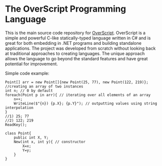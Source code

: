 # The OverScript Programming Language

This is the main source code repository for [OverScript]. 
OverScript is a simple and powerful C-like statically-typed language written in C# and is great for both embedding in .NET programs and building standalone applications. The project was developed from scratch without looking back at traditional approaches to creating languages. The unique approach allows the language to go beyond the standard features and have great potential for improvement.

[OverScript]: https://overscript.org/

Simple code example:
```
Point[] arr = new Point[]{new Point(25, 77), new Point(122, 219)}; //creating an array of two instances
int n; // 0 by default
foreach(Point p in arr){ // iterating over all elements of an array
    n++;
    WriteLine($"{n}) {p.X}; {p.Y}"); // outputting values using string interpolation
}
//1) 25; 77
//2) 122; 219
ReadKey();

class Point{
    public int X, Y;
    New(int x, int y){ // constructor
        X=x;
        Y=y;
    }
}
```


